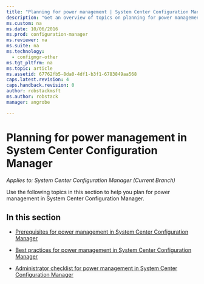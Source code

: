 ```yaml
---
title: "Planning for power management | System Center Configuration Manager"
description: "Get an overview of topics on planning for power management in System Center Configuration Manager."
ms.custom: na
ms.date: 10/06/2016
ms.prod: configuration-manager
ms.reviewer: na
ms.suite: na
ms.technology:
  - configmgr-other
ms.tgt_pltfrm: na
ms.topic: article
ms.assetid: 67762fb5-8da0-4df1-b3f1-6783849aa568
caps.latest.revision: 4
caps.handback.revision: 0
author: robstackmsftms.author: robstackmanager: angrobe

---
```

# Planning for power management in System Center Configuration Manager*Applies to: System Center Configuration Manager (Current Branch)*
Use the following topics in this section to help you plan for power management in System Center Configuration Manager.  

## In this section  

-   [Prerequisites for power management in System Center Configuration Manager](../../../../core/clients/manage/power/prerequisites-for-power-management.md)  

-   [Best practices for power management in System Center Configuration Manager](../../../../core/clients/manage/power/best-practices-for-power-management.md)  

-   [Administrator checklist for power management in System Center Configuration Manager](../../../../core/clients/manage/power/administrator-checklist-for-power-management.md)  
